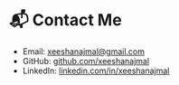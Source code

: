 # 📬 Contact Me

* Email: [xeeshanajmal@gmail.com](xeeshanajmal@gmail.com)
* GitHub: [github.com/xeeshanajmal](github.com/xeeshanajmal)
* LinkedIn: [linkedin.com/in/xeeshanajmal](linkedin.com/in/xeeshanajmal)
